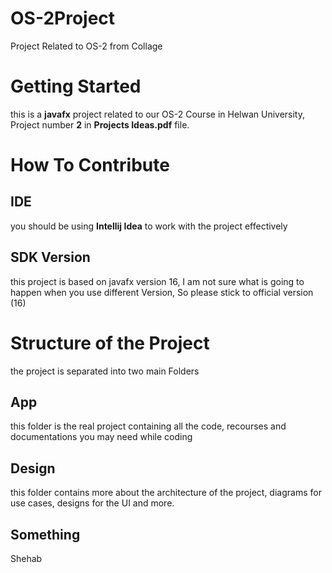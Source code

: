 # OS-2Project
Project Related to OS-2 from Collage



# Getting Started

this is a **javafx** project related to our OS-2 Course in Helwan University, Project number **2** in **Projects Ideas.pdf** file.


# How To Contribute
## IDE
you should be using **Intellij Idea** to work with the project effectively

## SDK Version
this project is based on javafx version 16, I am not sure what is going to happen when you use different Version, So please stick to official version (16)

# Structure of the Project
the project is separated into two main Folders

## App
this folder is the real project containing all the code, recourses and documentations you may need while coding

## Design
this folder contains more about the architecture of the project, diagrams for use cases, designs for the UI and more.


## Something
Shehab

